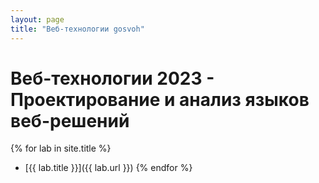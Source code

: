 ```yaml
---
layout: page
title: "Веб-технологии gosvoh"
---
```


# Веб-технологии 2023 - Проектирование и анализ языков веб-решений

{% for lab in site.title %}

- [{{ lab.title }}]({{ lab.url }})
  {% endfor %}
